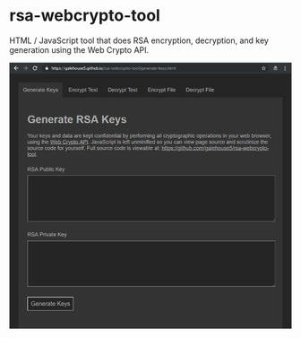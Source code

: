 # rsa-webcrypto-tool
HTML / JavaScript tool that does RSA encryption, decryption, and key generation using the Web Crypto API.

[![Home page](/home-page.png)](https://galehouse5.github.io/rsa-webcrypto-tool/)
